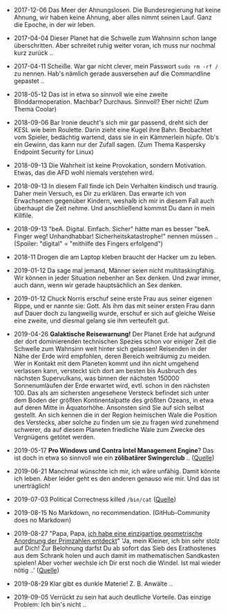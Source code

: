 - 2017-12-06 Das Meer der Ahnungslosen.  Die Bundesregierung hat keine Ahnung, wir haben keine Ahnung, aber alles nimmt seinen Lauf.  Ganz die Epoche, in der wir leben.

- 2017-04-04 Dieser Planet hat die Schwelle zum Wahnsinn schon lange überschritten.  Aber schreitet ruhig weiter voran, ich muss nur nochmal kurz zurück ..

- 2017-04-11 Scheiße.  War gar nicht clever, mein Passwort `sudo rm -rf /` zu nennen.  Hab's nämlich gerade ausversehen auf die Commandline gepastet ..

- 2018-05-12 Das ist in etwa so sinnvoll wie eine zweite Blinddarmoperation.  Machbar?  Durchaus.  Sinnvoll?  Eher nicht!  (Zum Thema Coolar)

- 2018-09-06 Bar Ironie deucht's sich mir gar passend, dreht sich der KESL wie beim Roulette.  Darin zieht eine Kugel ihre Bahn. Beobachtet vom Spieler, bedächtig wartend, dass sie in ein Kämmerlein hüpfe.  Ob's ein Gewinn, das kann nur der Zufall sagen.  (Zum Thema Kaspersky Endpoint Security for Linux)

- 2018-09-13 Die Wahrheit ist keine Provokation, sondern Motivation.  Etwas, das die AFD wohl niemals verstehen wird.

- 2018-09-13 In diesem Fall finde ich Dein Verhalten kindisch und traurig.  Daher mein Versuch, es Dir zu erklären.  Das erwarte ich von Erwachsenen gegenüber Kindern, weshalb ich mir in diesem Fall auch überhaupt die Zeit nehme.  Und anschließend kommst Du dann in mein Killfile.

- 2018-09-13 "beA.  Digital.  Einfach.  Sicher" hätte man es besser "beA. Finger weg!  Unhandhabbar!  Sicherheitskatastrophe!" nennen müssen ..  (Spoiler: "digital" = "mithilfe des Fingers erfolgend")

- 2018-11 Drogen die am Laptop kleben braucht der Hacker um zu leben.

- 2019-01-12 Da sage mal jemand, Männer seien nicht multitaskingfähig.  Wir können in jeder Situation nebenher an Sex denken.   Und zwar immer, auch dann, wenn wir gerade hauptsächlich an Sex denken.

- 2019-01-12 Chuck Norris erschuf seine erste Frau aus seiner eigenen Rippe, und er nannte sie: Gott.  Als ihm das mit seiner ersten Frau dann auf Dauer doch zu langweilig wurde, erschuf er sich auf gleiche Weise eine zweite, und diesmal gelang sie ihm verteufelt gut.

- 2019-04-26 **Galaktische Reisewarnung!**  Der Planet Erde hat aufgrund der dort dominierenden technischen Spezies schon vor einiger Zeit die Schwelle zum Wahnsinn weit hinter sich gelassen!  Reisenden in der Nähe der Erde wird empfohlen, deren Bereich weiträumig zu meiden.  Wer in Kontakt mit dem Planeten kommt und ihn nicht umgehend verlassen kann, versteckt sich dort am besten bis Ausbruch des nächsten Supervulkans, was binnen der nächsten 150000 Sonnenumläufen der Erde erwartet wird, evtl. schon in den nächsten 100.  Das als am sichersten angesehene Versteck befindet sich unter dem Boden der größten Kontinentalpatte des größten Ozeans, in etwa auf deren Mitte in Äquatorhöhe.  Ansonsten sind Sie auf sich selbst gestellt.  An sich kennen die in der Region heimischen Wale die Position des Verstecks, aber solche zu finden um sie zu fragen wird zunehmend schwerer, da auf diesem Planeten friedliche Wale zum Zwecke des Vergnügens getötet werden.

- 2019-05-17 **Pro Windows und Contra Intel Management Engine**? Das ist doch in etwa so sinnvoll wie ein **zölibatärer Swingerclub** .. ([Quelle](https://www.heise.de/forum/heise-Security/News-Kommentare/Intel-fixt-teils-kritische-Luecken-in-UEFI-BIOS-ME-und-Linux-Grafiktreiber/Sorry-das-verstehe-ich-jetzt-nicht/posting-34512139/show/))

- 2019-06-21 Manchmal wünschte ich mir, ich wäre unfähig.  Damit könnte ich leben.  Aber leider geht es den anderen genauso wie mir.  Und das ist unerträglich!

- 2019-07-03 Political Correctness killed `/bin/cat` ([Quelle](https://www.heise.de/forum/Make/News-Kommentare/Farmbot-treibt-die-Automatisierung-im-Gemuesebeet-voran/Eure-armselige-Political-Correctness-kotzt-mich-an/posting-34803296/show/))

- 2019-08-15 No Markdown, no recommendation.  (GitHub-Community does no Markdown)

- 2019-08-27 "Papa, Papa, [ich habe eine einzigartige geometrische Anordnung der Primzahlen entdeckt](https://arxiv.org/abs/1903.08570)" 'Ja, mein Kleiner, ich bin sehr stolz auf Dich! Zur Belohnung darfst Du ab sofort das Sieb des Erathostenes aus dem Schrank holen und auch damit im mathematischen Sandkasten spielen! Aber vorher wechsle ich Dir erst noch die Windel. Ist mal wieder nötig ..' ([Quelle](https://www.heise.de/forum/heise-Security/News-Kommentare/Time-AI-Erfinder-verklagt-Black-Hat-Nach-115-000-Dollar-Vortrag-verspottet/Nein-das-war-eindeutig-unfair-und-kaltherzig-von-Black-Hat/posting-35125595/show/))

- 2019-08-29 Klar gibt es dunkle Materie!  Z. B. Anwälte ..

- 2019-09-05 Verrückt zu sein hat auch deutliche Vorteile.  Das einzige Problem:  Ich bin's nicht ..
